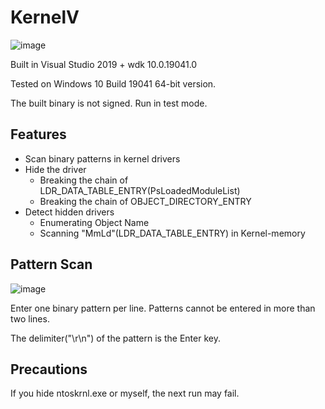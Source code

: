 # KernelV
![image](https://raw.githubusercontent.com/codetronik/KernelV/master/screenshots/mainmenu.png)

Built in Visual Studio 2019 + wdk 10.0.19041.0

Tested on Windows 10 Build 19041 64-bit version.

The built binary is not signed. Run in test mode.

## Features
- Scan binary patterns in kernel drivers
- Hide the driver
  + Breaking the chain of LDR_DATA_TABLE_ENTRY(PsLoadedModuleList)
  + Breaking the chain of OBJECT_DIRECTORY_ENTRY
- Detect hidden drivers
  + Enumerating Object Name 
  + Scanning "MmLd"(LDR_DATA_TABLE_ENTRY) in Kernel-memory

## Pattern Scan 
![image](https://raw.githubusercontent.com/codetronik/KernelV/master/screenshots/scanpattern.png)

Enter one binary pattern per line. Patterns cannot be entered in more than two lines.

The delimiter("\r\n") of the pattern is the Enter key.

## Precautions
If you hide ntoskrnl.exe or myself, the next run may fail.
